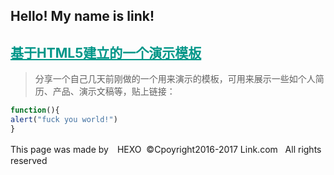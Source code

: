 <link rel="stylesheet" href="https://link9596.github.io/link/css/style.css">
<style>a{color: #009688;}</style>

## Hello! My name is link!
## [基于HTML5建立的一个演示模板](http://link9596.github.io/link/blog/)
 > 分享一个自己几天前刚做的一个用来演示的模板，可用来展示一些如个人简历、产品、演示文稿等，贴上链接：
```javascript
function(){
alert("fuck you world!")
}
```
<!--more-->
This page was made by　HEXO
  ©Cpoyright2016-2017 Link.com
      All rights reserved
